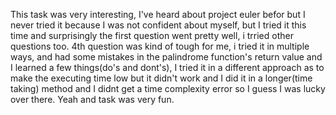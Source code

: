 This task was very interesting, I've heard about project euler befor but I never tried it because I was not confident about myself, but I tried it this time and surprisingly the first question went pretty well, i trried other questions too. 4th question was kind of tough for me, i tried it in multiple ways, and had some mistakes in the palindrome function's return value and I learned a few things(do's and dont's), I tried it in a different approach as to make the executing time low but it didn't work and I did it in a longer(time taking) method and I didnt get a time complexity error so I guess I was lucky over there. Yeah and task was very fun.
